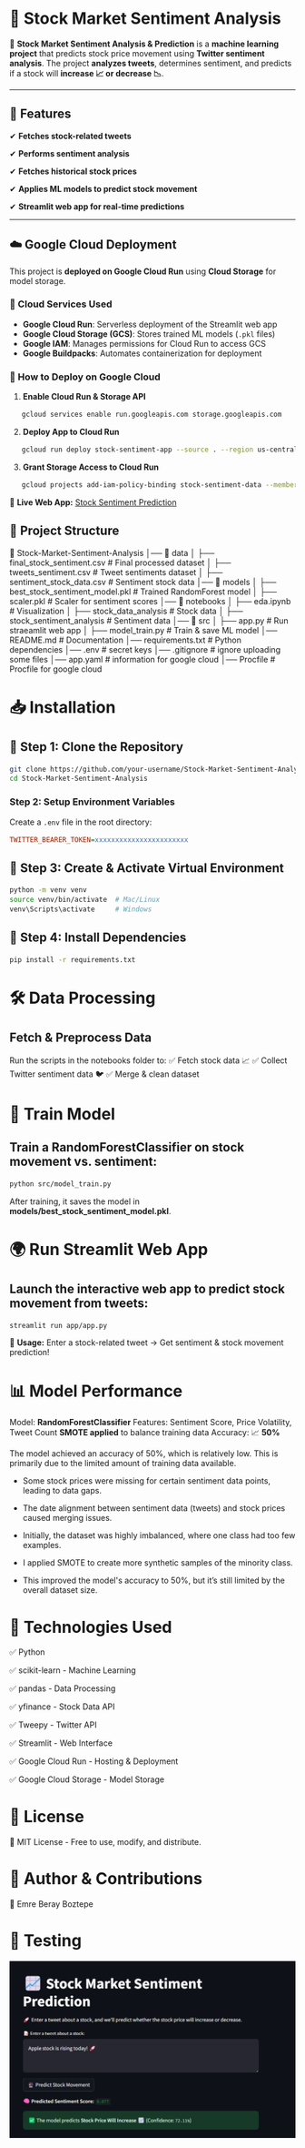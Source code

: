 # 📘 Stock Market Sentiment Analysis

🚀 **Stock Market Sentiment Analysis & Prediction** is a **machine learning project** that predicts stock price movement using **Twitter sentiment analysis**. The project **analyzes tweets**, determines sentiment, and predicts if a stock will **increase 📈 or decrease 📉**.

---

## 📌 Features
✔ **Fetches stock-related tweets**

✔ **Performs sentiment analysis**  

✔ **Fetches historical stock prices**  

✔ **Applies ML models to predict stock movement**  

✔ **Streamlit web app for real-time predictions**  

---

## ☁️ Google Cloud Deployment  
This project is **deployed on Google Cloud Run** using **Cloud Storage** for model storage.

### **🔹 Cloud Services Used**
- **Google Cloud Run**: Serverless deployment of the Streamlit web app
- **Google Cloud Storage (GCS)**: Stores trained ML models (`.pkl` files)
- **Google IAM**: Manages permissions for Cloud Run to access GCS
- **Google Buildpacks**: Automates containerization for deployment

### **🔹 How to Deploy on Google Cloud**
1. **Enable Cloud Run & Storage API**

```bash
   gcloud services enable run.googleapis.com storage.googleapis.com
```

2. **Deploy App to Cloud Run**

```bash
   gcloud run deploy stock-sentiment-app --source . --region us-central1 --allow-unauthenticated
```

3. **Grant Storage Access to Cloud Run**

```bash
   gcloud projects add-iam-policy-binding stock-sentiment-data --member=serviceAccount:YOUR_CLOUD_RUN_SERVICE_ACCOUNT --role=roles/storage.objectViewer
```

🔗 **Live Web App:** [Stock Sentiment Prediction](https://stock-sentiment-app-975942960871.us-central1.run.app/)

## 📂 Project Structure

📁 Stock-Market-Sentiment-Analysis
│── 📁 data
│   ├── final_stock_sentiment.csv   # Final processed dataset
│   ├── tweets_sentiment.csv   # Tweet sentiments dataset
│   ├── sentiment_stock_data.csv   # Sentiment stock data
│── 📁 models
│   ├── best_stock_sentiment_model.pkl  # Trained RandomForest model
│   ├── scaler.pkl                      # Scaler for sentiment scores
│── 📁 notebooks
│   ├── eda.ipynb   # Visualization
│   ├── stock_data_analysis    # Stock data
│   ├── stock_sentiment_analysis    # Sentiment data
│── 📁 src
│   ├── app.py  # Run straeamlit web app
│   ├── model_train.py      # Train & save ML model
│── README.md               # Documentation
│── requirements.txt        # Python dependencies
│── .env       # secret keys
│── .gitignore       # ignore uploading some files
│── app.yaml       # information for google cloud
│── Procfile       # Procfile for google cloud

# 📥 Installation
## 🔹 **Step 1: Clone the Repository**

```bash
git clone https://github.com/your-username/Stock-Market-Sentiment-Analysis.git
cd Stock-Market-Sentiment-Analysis
```

### **Step 2: Setup Environment Variables**
Create a `.env` file in the root directory:
```ini
TWITTER_BEARER_TOKEN=xxxxxxxxxxxxxxxxxxxxxxx
```

## 🔹 **Step 3: Create & Activate Virtual Environment**

```bash
python -m venv venv
source venv/bin/activate  # Mac/Linux
venv\Scripts\activate     # Windows
```

## 🔹 **Step 4: Install Dependencies**

```bash
pip install -r requirements.txt
```

# 🛠 Data Processing
## **Fetch & Preprocess Data**

Run the scripts in the notebooks folder to: ✅ Fetch stock data 📈
✅ Collect Twitter sentiment data 🐦
✅ Merge & clean dataset

# 🤖 Train Model
## **Train a RandomForestClassifier on stock movement vs. sentiment:**

```bash
python src/model_train.py
```

After training, it saves the model in **models/best_stock_sentiment_model.pkl**.

# 🌍 Run Streamlit Web App
## Launch the **interactive web app** to predict stock movement from tweets:

```bash
streamlit run app/app.py
```

📌 **Usage:** Enter a stock-related tweet → Get sentiment & stock movement prediction!

# 📊 Model Performance

Model: **RandomForestClassifier**
Features: Sentiment Score, Price Volatility, Tweet Count
**SMOTE applied** to balance training data
Accuracy: 📈 **50%**

The model achieved an accuracy of 50%, which is relatively low. This is primarily due to the limited amount of training data available.

* Some stock prices were missing for certain sentiment data points, leading to data gaps.

* The date alignment between sentiment data (tweets) and stock prices caused merging issues.

* Initially, the dataset was highly imbalanced, where one class had too few examples.

* I applied SMOTE to create more synthetic samples of the minority class.

* This improved the model's accuracy to 50%, but it’s still limited by the overall dataset size.

# 📌 Technologies Used
✅ Python

✅ scikit-learn - Machine Learning

✅ pandas - Data Processing

✅ yfinance - Stock Data API

✅ Tweepy - Twitter API

✅ Streamlit - Web Interface

✅ Google Cloud Run - Hosting & Deployment

✅ Google Cloud Storage - Model Storage

# 📜 License
📜 MIT License - Free to use, modify, and distribute.

# 🔗 Author & Contributions
👤 Emre Beray Boztepe


# 🚀 Testing
![alt text](image.png)